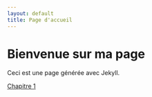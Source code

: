 ```yaml
---
layout: default
title: Page d'accueil
---
```


# Bienvenue sur ma page
Ceci est une page générée avec Jekyll.

[Chapitre 1](01-Python.md)
